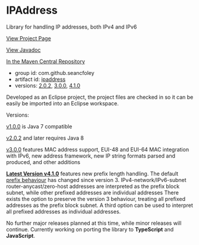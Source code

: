 # IPAddress
Library for handling IP addresses, both IPv4 and IPv6

[View Project Page](https://seancfoley.github.io/IPAddress/)

[View Javadoc](https://seancfoley.github.io/IPAddress/IPAddress/apidocs/)

[In the Maven Central Repository](https://repo1.maven.org/maven2/com/github/seancfoley/ipaddress/)
- group id: com.github.seancfoley
- artifact id: [ipaddress](https://search.maven.org/#search%7Cga%7C1%7Cipaddress)
- versions: [2.0.2](https://search.maven.org/#artifactdetails%7Ccom.github.seancfoley%7Cipaddress%7C2.0.2%7Cjar), [3.0.0](https://search.maven.org/#artifactdetails%7Ccom.github.seancfoley%7Cipaddress%7C3.0.0%7Cjar), [4.1.0](https://search.maven.org/#artifactdetails%7Ccom.github.seancfoley%7Cipaddress%7C4.1.0%7Cjar)

Developed as an Eclipse project, the project files are checked in so it can be easily be imported into an Eclipse workspace.

Versions:

[v1.0.0](https://github.com/seancfoley/IPAddress/releases/tag/v1.0.0) is Java 7 compatible

[v2.0.2](https://github.com/seancfoley/IPAddress/releases/tag/v2.0.2) and later requires Java 8

[v3.0.0](https://github.com/seancfoley/IPAddress/releases/tag/v3.0.0) features MAC address support, EUI-48 and EUI-64 MAC integration with IPv6, new address framework, new IP string formats parsed and produced, and other additions

**[Latest Version v4.1.0](https://github.com/seancfoley/IPAddress/releases/tag/v4.1.0)** features new prefix length handling.  The default [prefix behaviour](https://seancfoley.github.io/IPAddress/#_Prefix_Length_Handling) has changed since version 3.  IPv4-network/IPv6-subnet router-anycast/zero-host addresses are interpreted as the prefix block subnet, while other prefixed addresses are individual addresses There exists the option to preserve the version 3 behaviour, treating all prefixed addresses as the prefix block subnet.  A third option can be used to interpret all prefixed addresses as individual addresses.

No further major releases planned at this time, while minor releases will continue.  Currently working on porting the library to **TypeScript** and **JavaScript**.
